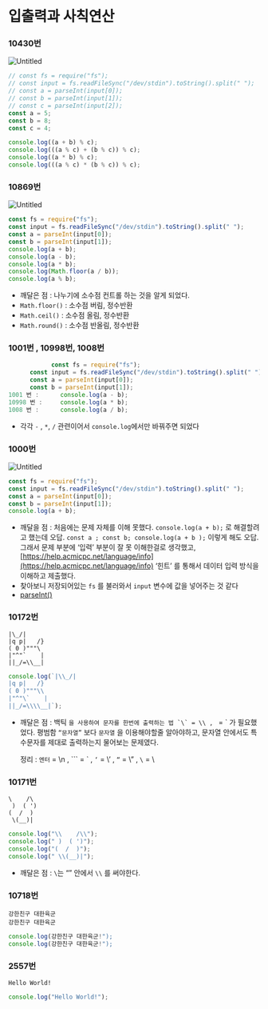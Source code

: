 # 입출력과 사칙연산

### 10430번

![Untitled](https://s3-us-west-2.amazonaws.com/secure.notion-static.com/cfc8fdb9-07d8-4cf5-a648-6a33b71d628a/Untitled.png)

```jsx
// const fs = require("fs");
// const input = fs.readFileSync("/dev/stdin").toString().split(" ");
// const a = parseInt(input[0]);
// const b = parseInt(input[1]);
// const c = parseInt(input[2]);
const a = 5;
const b = 8;
const c = 4;

console.log((a + b) % c);
console.log(((a % c) + (b % c)) % c);
console.log((a * b) % c);
console.log(((a % c) * (b % c)) % c);
```

### 10869번

![Untitled](https://s3.us-west-2.amazonaws.com/secure.notion-static.com/d7068965-3f81-44fd-b040-abc21c6d2530/Untitled.png?X-Amz-Algorithm=AWS4-HMAC-SHA256&X-Amz-Content-Sha256=UNSIGNED-PAYLOAD&X-Amz-Credential=AKIAT73L2G45EIPT3X45%2F20220109%2Fus-west-2%2Fs3%2Faws4_request&X-Amz-Date=20220109T134931Z&X-Amz-Expires=86400&X-Amz-Signature=ec8b8067a88c41eadf0f403abfc05cee5a0a2d6c125fd454cf37c1642551bb39&X-Amz-SignedHeaders=host&response-content-disposition=filename%20%3D%22Untitled.png%22&x-id=GetObject)

```jsx
const fs = require("fs");
const input = fs.readFileSync("/dev/stdin").toString().split(" ");
const a = parseInt(input[0]);
const b = parseInt(input[1]);
console.log(a + b);
console.log(a - b);
console.log(a * b);
console.log(Math.floor(a / b));
console.log(a % b);
```

- 깨달은 점 : 나누기에 소수점 컨트롤 하는 것을 알게 되었다.
- `Math.floor()` : 소수점 버림, 정수반환
- `Math.ceil()` : 소수점 올림, 정수반환
- `Math.round()` : 소수점 반올림, 정수반환

### 1001번 , 10998번, 1008번

```jsx
			const fs = require("fs");
      const input = fs.readFileSync("/dev/stdin").toString().split(" ");
      const a = parseInt(input[0]);
      const b = parseInt(input[1]);
1001 번 :      console.log(a - b);
10998 번 :     console.log(a * b);
1008 번 :      console.log(a / b);
```

- 각각 `-` , `*`, `/` 관련이어서 `console.log`에서만 바꿔주면 되었다

### 1000번

![Untitled](https://s3.us-west-2.amazonaws.com/secure.notion-static.com/7a296734-7298-43bd-b3b5-ccb5b11828fb/Untitled.png?X-Amz-Algorithm=AWS4-HMAC-SHA256&X-Amz-Content-Sha256=UNSIGNED-PAYLOAD&X-Amz-Credential=AKIAT73L2G45EIPT3X45%2F20220108%2Fus-west-2%2Fs3%2Faws4_request&X-Amz-Date=20220108T124702Z&X-Amz-Expires=86400&X-Amz-Signature=6a4af0e22bbe2cc58761f752ca947892b02992ffa0e26a796d23290314149c44&X-Amz-SignedHeaders=host&response-content-disposition=filename%20%3D%22Untitled.png%22&x-id=GetObject)

```jsx
const fs = require("fs");
const input = fs.readFileSync("/dev/stdin").toString().split(" ");
const a = parseInt(input[0]);
const b = parseInt(input[1]);
console.log(a + b);
```

- 깨달을 점 :
  처음에는 문제 자체를 이해 못했다. `console.log(a + b);` 로 해결할려고 했는데 오답.
  `const a ; const b; console.log(a + b );` 이렇게 해도 오답.
  그래서 문제 부분에 ‘입력’ 부분이 잘 못 이해한걸로 생각했고,
  [https://help.acmicpc.net/language/info](https://help.acmicpc.net/language/info) ‘힌트’ 를 통해서 데이터 입력 방식을 이해하고 제출했다.
- 찾아보니 저장되어있는 `fs` 를 불러와서 `input` 변수에 값을 넣어주는 것 같다
- [parseInt()](https://www.notion.so/parseInt-b4df77c6e5a648f4b96cbf7783c00c67)

### 10172번

```
|\_/|
|q p|   /}
( 0 )"""\
|"^"`    |
||_/=\\__|
```

```jsx
console.log(`|\\_/|
|q p|   /}
( 0 )"""\\
|"^"\`    |
||_/=\\\\__|`);
```

- 깨달은 점 :
  백틱 `` 을 사용하여 문자를 한번에 출력하는 법 `\` = \\ ,  `` = \` 가 필요했었다.
  평범함 `“문자열”` 보다 `문자열` 을 이용해야할줄 알아야하고, 문자열 안에서도 특수문자를 제대로 출력하는지 물어보는 문제였다.

  정리 : `엔터` = \n , ``` = \` , `‘` = \’ , `“` = \” , `\` = \\

### 10171번

```
\    /\
 )  ( ')
(  /  )
 \(__)|
```

```jsx
console.log("\\    /\\");
console.log(" )  ( ')");
console.log("(  /  )");
console.log(" \\(__)|");
```

- 깨달은 점 : `\`는 “” 안에서 `\\` 를 써야한다.

### 10718번

```
강한친구 대한육군
강한친구 대한육군
```

```jsx
console.log(강한친구 대한육군!");
console.log(강한친구 대한육군!");
```

### 2557번

`Hello World!`

```jsx
console.log("Hello World!");
```
